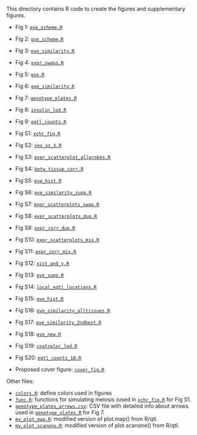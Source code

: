 This directory contains R code to create the figures and supplementary figures.

- Fig 1: [`eve_scheme.R`](eve_scheme.R)
- Fig 2: [`gve_scheme.R`](gve_scheme.R)
- Fig 3: [`eve_similarity.R`](eve_similarity.R)
- Fig 4: [`expr_swaps.R`](expr_swaps.R)
- Fig 5: [`gve.R`](gve.R)
- Fig 6: [`gve_similarity.R`](gve_similarity.R)
- Fig 7: [`genotype_plates.R`](genotype_plates.R)
- Fig 8: [`insulin_lod.R`](insulin_lod.R)
- Fig 9: [`eqtl_counts.R`](eqtl_counts.R)


- Fig S1: [`xchr_fig.R`](xchr_fig.R)
- Fig S2: [`sex_vs_X.R`](sex_vs_X.R)
- Fig S3: [`expr_scatterplot_allprobes.R`](expr_scatterplot_allprobes.R)
- Fig S4: [`betw_tissue_corr.R`](betw_tissue_corr.R)
- Fig S5: [`eve_hist.R`](eve_hist.R)
- Fig S6: [`eve_similarity_supp.R`](eve_similarity_supp.R)
- Fig S7: [`expr_scatterplots_swap.R`](expr_scatterplots_swap.R)
- Fig S8: [`expr_scatterplots_dup.R`](expr_scatterplots_dup.R)
- Fig S9: [`expr_corr_dup.R`](expr_corr_dup.R)
- Fig S10: [`expr_scatterplots_mix.R`](expr_scatterplots_mix.R)
- Fig S11: [`expr_corr_mix.R`](expr_corr_mix.R)
- Fig S12: [`xist_and_y.R`](xist_and_y.R)
- Fig S13: [`gve_supp.R`](gve_supp.R)
- Fig S14: [`local_eqtl_locations.R`](local_eqtl_locations.R)
- Fig S15: [`gve_hist.R`](gve_hist.R)
- Fig S16: [`gve_similarity_alltissues.R`](gve_similarity_alltissues.R)
- Fig S17: [`gve_similarity_2ndbest.R`](gve_similarity_2ndbest.R)
- Fig S18: [`gve_new.R`](gve_new.R)
- Fig S19: [`coatcolor_lod.R`](coatcolor_lod.R)
- Fig S20: [`eqtl_counts_10.R`](eqtl_counts_10.R)


- Proposed cover figure: [`cover_fig.R`](cover_fig.R)


Other files:

- [`colors.R`](colors.R): define colors used in figures
- [`func.R`](func.R): functions for simulating meiosis (used in
  [`xchr_fig.R`](xchr_fig.R) for Fig S1.
- [`genotype_plates_arrows.csv`](genotype_plates_arrows.csv): CSV file
  with detailed info about arrows used in
  [`genotype_plates.R`](genotype_plates.R) for Fig 7.
- [`my_plot_map.R`](my_plot_map.R): modified version of plot.map()
  from R/qtl.
- [`my_plot_scanone.R`](my_plot_scanone.R): modified version of
  plot.scanone() from R/qtl.

